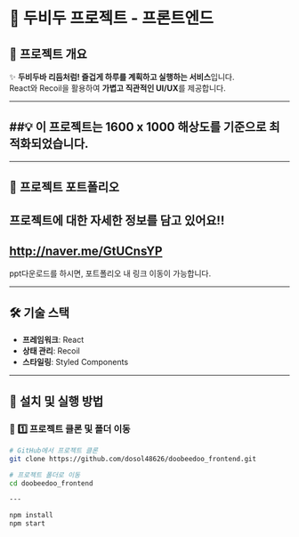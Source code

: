 # 🎵 두비두 프로젝트 - 프론트엔드  

## 📌 프로젝트 개요  
✨ **두비두바 리듬처럼! 즐겁게 하루를 계획하고 실행하는 서비스**입니다.  
React와 Recoil을 활용하여 **가볍고 직관적인 UI/UX**를 제공합니다.  

---
##💡 이 프로젝트는 1600 x 1000 해상도를 기준으로 최적화되었습니다.
---
---
## 📌 프로젝트 포트폴리오
## 프로젝트에 대한 자세한 정보를 담고 있어요!!
http://naver.me/GtUCnsYP
---
ppt다운로드를 하시면, 포트폴리오 내 링크 이동이 가능합니다.

---
## 🛠 **기술 스택**  
- **프레임워크**: React  
- **상태 관리**: Recoil  
- **스타일링**: Styled Components  

---

## 🚀 **설치 및 실행 방법**  

### 📌 **1️⃣ 프로젝트 클론 및 폴더 이동**
```sh
# GitHub에서 프로젝트 클론
git clone https://github.com/dosol48626/doobeedoo_frontend.git

# 프로젝트 폴더로 이동
cd doobeedoo_frontend

---

npm install
npm start

